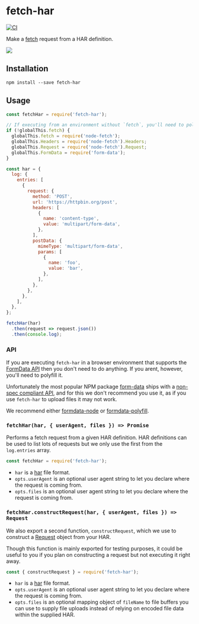 # fetch-har
[![CI](https://github.com/readmeio/fetch-har/workflows/CI/badge.svg)](https://github.com/readmeio/fetch-har)

Make a [fetch](https://developer.mozilla.org/en-US/docs/Web/API/Fetch_API) request from a HAR definition.

[![](https://d3vv6lp55qjaqc.cloudfront.net/items/1M3C3j0I0s0j3T362344/Untitled-2.png)](https://readme.io)

## Installation

```
npm install --save fetch-har
```

## Usage
```js
const fetchHar = require('fetch-har');

// If executing from an environment without `fetch`, you'll need to polyfill.
if (!globalThis.fetch) {
  globalThis.fetch = require('node-fetch');
  globalThis.Headers = require('node-fetch').Headers;
  globalThis.Request = require('node-fetch').Request;
  globalThis.FormData = require('form-data');
}

const har = {
  log: {
    entries: [
      {
        request: {
          method: 'POST',
          url: 'https://httpbin.org/post',
          headers: [
            {
              name: 'content-type',
              value: 'multipart/form-data',
            },
          ],
          postData: {
            mimeType: 'multipart/form-data',
            params: [
              {
                name: 'foo',
                value: 'bar',
              },
            ],
          },
        },
      },
    ],
  },
};

fetchHar(har)
  .then(request => request.json())
  .then(console.log);
```

### API
If you are executing `fetch-har` in a browser environment that supports the [FormData API](https://developer.mozilla.org/en-US/docs/Web/API/FormData) then you don't need to do anything. If you arent, however, you'll need to polyfill it.

Unfortunately the most popular NPM package [form-data](https://npm.im/form-data) ships with a [non-spec compliant API](https://github.com/form-data/form-data/issues/124), and for this we don't recommend you use it, as if you use `fetch-har` to upload files it may not work.

We recommend either [formdata-node](https://npm.im/formdata-node) or [formdata-polyfill](https://npm.im/formdata-polyfill).

### `fetchHar(har, { userAgent, files }) => Promise`
Performs a fetch request from a given HAR definition. HAR definitions can be used to list lots of requests but we only use the first from the `log.entries` array.

```js
const fetchHar = require('fetch-har');
```

- `har` is a [har](https://en.wikipedia.org/wiki/.har) file format.
- `opts.userAgent` is an optional user agent string to let you declare where the request is coming from.
- `opts.files` is an optional user agent string to let you declare where the request is coming from.

### `fetchHar.constructRequest(har, { userAgent, files }) => Request`
We also export a second function, `constructRequest`, which we use to construct a [Request](https://developer.mozilla.org/en-US/docs/Web/API/Request) object from your HAR.

Though this function is mainly exported for testing purposes, it could be useful to you if you plan on constructing a request but not executing it right away.

```js
const { constructRequest } = require('fetch-har');
```

- `har` is a [har](https://en.wikipedia.org/wiki/.har) file format.
- `opts.userAgent` is an optional user agent string to let you declare where the request is coming from.
- `opts.files` is an optional mapping object of `fileName` to file buffers you can use to supply file uploads instead of relying on encoded file data within the supplied HAR.
